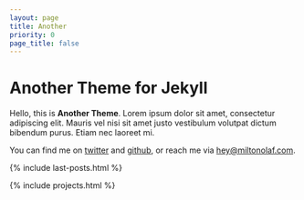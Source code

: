 ```yaml
---
layout: page
title: Another
priority: 0
page_title: false
---
```


# Another Theme for Jekyll

Hello, this is **Another Theme**. Lorem ipsum dolor sit amet, consectetur adipiscing elit. Mauris vel nisi sit amet justo vestibulum volutpat dictum bibendum purus. Etiam nec laoreet mi.

You can find me on [twitter](//twitter.com/olafmilton) and [github](//github.com/miltonolaf/another), or reach me via [hey@miltonolaf.com](mailto:hey@miltonolaf.com).

{% include last-posts.html %}

{% include projects.html %}
